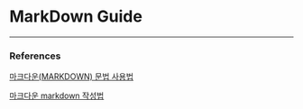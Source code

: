 MarkDown Guide
===

---


### References

[마크다운(MARKDOWN) 문법 사용법](https://eungbean.github.io/2018/06/11/How-to-use-markdown/)

[마크다운 markdown 작성법](https://gist.github.com/ihoneymon/652be052a0727ad59601)

